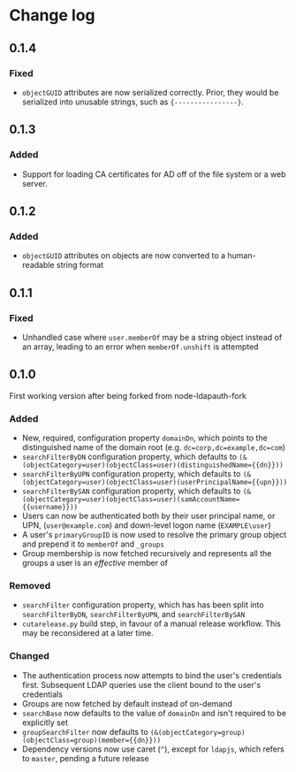 # Change log

## 0.1.4
### Fixed
- `objectGUID` attributes are now serialized correctly. Prior, they would be
  serialized into unusable strings, such as `{----------------}`.

## 0.1.3
### Added
- Support for loading CA certificates for AD off of the file system or a web
  server.

## 0.1.2
### Added
- `objectGUID` attributes on objects are now converted to a human-readable
  string format

## 0.1.1
### Fixed
- Unhandled case where `user.memberOf` may be a string object instead of an
  array, leading to an error when `memberOf.unshift` is attempted

## 0.1.0
First working version after being forked from node-ldapauth-fork

### Added
- New, required, configuration property `domainDn`, which points to the
  distinguished name of the domain root (e.g. `dc=corp,dc=example,dc=com`)
- `searchFilterByDN` configuration property, which defaults to
  `(&(objectCategory=user)(objectClass=user)(distinguishedName={{dn}}))`
- `searchFilterByUPN` configuration property, which defaults to
  `(&(objectCategory=user)(objectClass=user)(userPrincipalName={{upn}}))`
- `searchFilterBySAN` configuration property, which defaults to
  `(&(objectCategory=user)(objectClass=user)(samAccountName={{username}}))`
- Users can now be authenticated both by their user principal name, or UPN,
  (`user@example.com`) and down-level logon name (`EXAMPLE\user`)
- A user's `primaryGroupID` is now used to resolve the primary group object and
  prepend it to `memberOf` and `_groups`
- Group membership is now fetched recursively and represents all the groups a
  user is an _effective_ member of

### Removed
- `searchFilter` configuration property, which has has been split into
  `searchFilterByDN`, `searchFilterByUPN`, and `searchFilterBySAN`
- `cutarelease.py` build step, in favour of a manual release workflow. This may
  be reconsidered at a later time.

### Changed
- The authentication process now attempts to bind the user's credentials first.
  Subsequent LDAP queries use the client bound to the user's credentials
- Groups are now fetched by default instead of on-demand
- `searchBase` now defaults to the value of `domainDn` and isn't required to be
  explicitly set
- `groupSearchFilter` now defaults to
  `(&(objectCategory=group)(objectClass=group)(member={{dn}}))`
- Dependency versions now use caret (`^`), except for `ldapjs`, which refers to
  `master`, pending a future release
